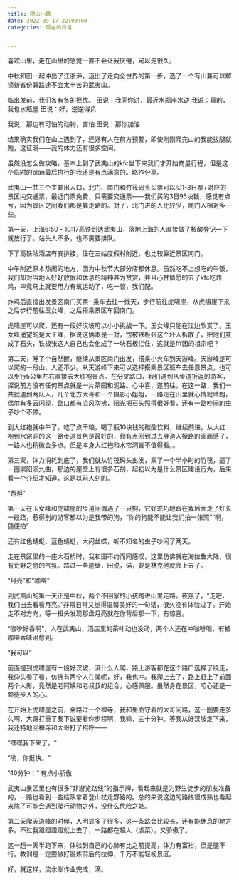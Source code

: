 ```yaml
---
title: 爬山小趣
date: 2022-09-17 22:00:00
categories: 现在的日常


---
```

喜欢山里，走在山里的感觉一直不会让我厌倦，可以走很久。

中秋和田一起冲出了江浙沪，迈出了走向全世界的第一步，选了一个有山兼可以解锁新省份兼路途不会太辛苦的武夷山。

临出发前，我们各有各的担忧。
田说：我同你讲，最近水瓶座水逆
我说：真的，我也水瓶座
田说：好，逆逆得负

我说：那边有可怕的动物，害怕
田说：那你加油

结果确实我们在山上遇到了，还好有人在前方预警，即使刚刚爬完山的我能拔腿就跑，这证明——我的体力还有很多空间。

虽然没怎么做攻略，基本上到了武夷山的kfc坐下来我们才开始商量行程，但是这个临时的plan最后执行的我还是有点满意的。略作分享。

武夷山一共三个主要出入口，北门、南门和竹筏码头买票可以买1-3日票+对应的景区内交通票，最近门票免费，只需要交通票——我们买的3日95块钱，感觉有点亏，因为景区之间我们都是靠走路的。对了，北门进的人比较少，南门人相对多一些。

第一天，上海6:50 - 10:17高铁到达武夷山，落地上海的人直接做了核酸登记一下就放行了。站头人不多，也不需要排队。

下了高铁站酒店有安排接，住在三姑度假村附近，也比较靠近景区南门。

中午附近原本热闹的地方，因为中秋节大部分店都休息。虽然吃不上想吃的午饭，我们却对当地人好好放假和休息的精神甚为赞赏，并且心甘情愿的去了kfc吃炸鸡，毕竟马上就要用力有氧运动了，吃一顿，我们配。

炸鸡后直接出发景区南门买票- 乘车去往一线天，步行前往虎啸崖，从虎啸崖下来之后步行前往玉女峰，之后搭乘景区车回南门。

虎啸崖可以爬，还有一段好汉坡可以小小挑战一下。玉女峰只能在江边欣赏了。玉女峰遥望的是大王峰，据说这俩本是一对，愣被铁板张这个坏人拆散了，把他们变成了石头，铁板张这人自己也会化成了一块石板拦住，这就是fff团的祖宗吧？

第二天，睡了个自然醒，继续从景区南门出发，搭乘小火车到天游峰。天游峰是可以爬的一段山，人还不少。从天游峰下来可以选择搭乘景区班车去任意景点，也可以步行5公里左右直接去大红袍景点。在分叉路口，我们遇到从步道折返的游客，探说前方没有任何景点就是一片茶园和泥路。心中喜，遂前往。在这一路，我们一共就遇到两队人，几个北方大哥和一个摄影小姐姐，一路走在山里就心情就晴朗，偶尔有多云闪现，路口都有凉风吹拂，阳光把石头照得很好看，还有一路吵闹的虫子吵个不停。

到大红袍就中午了，吃了点干粮，喝了瓶10块钱的碳酸饮料，继续前进。从大红袍到水帘洞的这一路步道景色是最好的，颇有点回到过去寻道人探路的画面感了，一路人也稍微会多点。但是本身大红袍和水帘洞皆不值得看。。

第三天，体力消耗到底了，我们就从竹筏码头出发，乘了一个半小时的竹筏，遛了一圈崇阳溪九曲，那边的崖壁上有很多石刻，起初以为是什么景区建设行为，后来看一个介绍才知道，这是以前人刻的。

“邂逅”

第一天在玉女峰和虎啸崖的步道间偶遇了一只狗，它好乖巧地跟在我后面走了好长一段路，惹得别的游客都以为是我带的狗，“你的狗能不能让我们拍一张照”“啊，随便拍”

还有红色蜻蜓、蓝色蜻蜓，大闪兰蝶，听不知名的虫子吵闹了两天。

走在景区里的一座大石桥时，我和田不约而同感叹，这里仿佛就在海拉鲁大陆，很有荒野之息的气氛。路过一些崖壁，田说，诺，要是林克他就爬上去了。

“月亮”和“咖啡” 

到武夷山的第一天正是中秋，两个不回家的小孩跑进山里走路。夜黑了，“走吧，我们出去看看月亮。”非常日常又觉得温馨美好的一句话，很久没有体验过了。开始走不对方向，等一扭头发现那盘月亮就在你背后那一下，有惊喜。

“咖啡好香啊”，人在武夷山，酒店里的茶叶动也没动，两个人还在冲咖啡喝，有被咖啡香味治愈到。

“我可以”

前面提到虎啸崖有一段好汉坡，没什么人爬，路上游客都在这个路口选择了绕走，我仰头看了看，仿佛有两个人在爬呢，好，我也冲。我爬上去了，路上赶上了前面两个人影，竟然是老阿姨和老叔叔的组合，心感佩服。虽然身在景区，咱心还是一颗徒步人的心。

在开始上虎啸崖之前，会路过一个禅寺，我和里面守着的大哥问路，这一圈要走多久啊，大哥打量了我下说要看你步程啊，我嘛，三十分钟。等我从好汉坡走下来，我还特地回禅寺和大哥打了招呼——

“嘿嘿我下来了。“

”哟，你挺快。“

”40分钟！“ 有点小骄傲

武夷山景区里也有很多“非游览路线”的指示牌，看起来就是为野生徒步的朋友准备的，一路也看到一些结队拿着登山杖走野路的。总的来说这边的路线很成熟也看起来除了可能会遇到爬行动物之外，没什么危险之处。

第二天爬天游峰的时候，人明显多了很多，这一条路会比较长，还有能休息的地方多。不过我蹬蹬蹬蹬就上去了，一路都在超人（虐菜），又骄傲了。

这一趟一天半跑下来，体验到自己的心肺有比之前提高，体力有富裕，但是腿不行。教训是一定要做好锻炼前后的拉伸，千万不能轻视景区。

好，就这样，流水账作业完成，滴。

